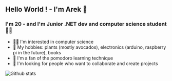 ## Hello World ! - I'm Arek 👋

### I'm 20 - and I'm Junior .NET dev and computer science student 👨‍🎓
- 👨‍💻 I'm interested in computer science
- 🌱 My hobbies: plants (mostly avocados), electronics (arduino, raspberry pi in the future), books     
- 🍅 I'm a fan of the pomodoro learning technique
- 👯 I'm looking for people who want to collaborate and create projects



<img align="left" alt="Github stats" src="https://github-readme-stats.vercel.app/api?username=ArekStasko&show_icons=true&hide_border=true&theme=dark" />
